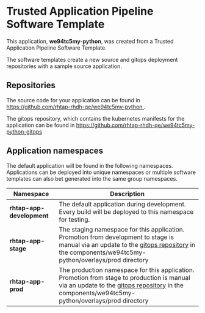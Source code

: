 # Trusted Application Pipeline Software Template

This application, **we94tc5my-python**, was created from a Trusted Application Pipeline Software Template.

The software templates create a new source and gitops deployment repositories with a sample source application. 

## Repositories

The source code for your application can be found in [https://github.com/rhtap-rhdh-qe/we94tc5my-python ](https://github.com/rhtap-rhdh-qe/we94tc5my-python ).
 
The gitops repository, which contains the kubernetes manifests for the application can be found in 
[https://github.com/rhtap-rhdh-qe/we94tc5my-python-gitops ](https://github.com/rhtap-rhdh-qe/we94tc5my-python-gitops ) 

## Application namespaces 

The default application will be found in the following namespaces. Applications can be deployed into unique namespaces or multiple software templates can also bet generated into the same group namespaces.  

|  Namespace   |  Description   |  
| -------- | -------- |   
| **rhtap-app-development** | The default application during development. Every build will be deployed to this namespace for testing. | 
| **rhtap-app-stage** | The staging namespace for this application. Promotion from development to stage is manual via an update to the [gitops repository](https://github.com/rhtap-rhdh-qe/we94tc5my-python-gitops ) in the components/we94tc5my-python/overlays/prod directory |  
| **rhtap-app-prod** | The production namespace for this application. Promotion from stage to production is manual via an update to the [gitops repository](https://github.com/rhtap-rhdh-qe/we94tc5my-python-gitops ) in the components/we94tc5my-python/overlays/prod directory | 